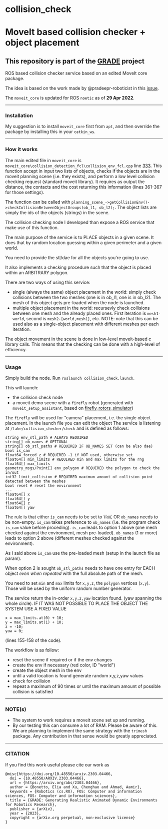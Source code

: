 # collision_check
# MoveIt based collision checker + object placement

## This repository is part of the [GRADE](https://eliabntt.github.io/GRADE-RR/home) project

ROS based collision checker service based on an edited MoveIt core package. 

The idea is based on the work made by @pradeepr-roboticist in this [issue](https://github.com/ros-planning/moveit/issues/2097).

The `moveit_core` is updated for ROS `noetic` as of **29 Apr 2022**.

_______
### Installation

My suggestion is to install `moveit_core` first from `apt`, and then override the package by installing this in your `catkin_ws`.

_______
### How it works

The main edited file in `moveit_core` is `moveit_core\collision_detection_fcl\collision_env_fcl.cpp` line [333](https://github.com/eliabntt/moveit_based_collision_checker_and_placement/blob/main/moveit_core/collision_detection_fcl/src/collision_env_fcl.cpp#L333).
This function accept in input two lists of objects, checks if the objects are in the moveit planning scene (i.e. they exists), and perform a low level collision checking request (standard moveit library).
It requires as output the distance, the contacts and the cost returning this information (lines 361-367 for those settings).

The function can be called with `planning_scene_->getCollisionEnv()->checkCollisionBetweenObjectGroups(ob_l1, ob_l2);`.
The object lists are simply the ids of the objects (strings) in the scene.

The collision checking node I developed than expose a ROS service that make use of this function.

The main purpose of the service is to PLACE objects in a given scene. It does that by random location guessing within a given perimeter and a given world.

You need to provide the stl/dae for all the objects you're going to use.

It also implements a checking procedure such that the object is placed within an ARBITRARY polygon.

There are two ways of using this service:
- single (always the same) object placement in the world: simply check collisions between the two meshes (one is in ob_l1, one is in ob_l2). The mesh of this object gets pre-loaded when the node is launched.
- multiple object placement in the world: recursevly check collisions between one mesh and the already placed ones. First iteration is `mesh1-world`, second is `mesh2-[world,mesh1]`, etc. NOTE: note that this can be used also as a single-object placement with different meshes per each iteration.

The object movement in the scene is done in low-level moveit-based c library calls. This means that the checking can be done with a high-level of efficiency.

_________
### Usage

Simply build the node.
Run `roslaunch collision_check.launch`.

This will launch:
- the collision check node
- a moveit demo scene with a `firefly` robot (generated with `moveit_setup_assistant`, based on [firefly_rotors_simulator](https://github.com/ethz-asl/rotors_simulator/blob/master/rotors_description/urdf/firefly.xacro))

The `firefly` will be used for "camera" placement, i.e. the single object placement. In the launch file you can edit the object
The service is listening at `/fake/collision_checker/check` and is defined as follows:

```
string env_stl_path # ALWAYS REQUIRED
string[] ob_names # OPTIONAL
string[] ob_stl_paths # REQUIRED IF OB_NAMES SET (can be also dae)
bool is_cam
float64 forced_z # REQUIRED -1 if NOT used, otherwise set
float64[] min_limits # REQUIRED min and max limits for the rng
float64[] max_limits
geometry_msgs/Point[] env_polygon # REQUIRED the polygon to check the in/out
int32 limit_collision # REQUIRED maximum amount of collision point detected between the meshes
bool reset # reset the environment
---
float64[] x
float64[] y
float64[] z
float64[] yaw
```

The rule is that either `is_cam` needs to be set to `TRUE` OR `ob_names` needs to be non-empty.
`is_cam` takes preference to `ob_names` (i.e. the program check `is_cam` value before proceding).
`is_cam` leads to option 1 above (one mesh checked against the environment, mesh pre-loaded).
`ob_names` (1 or more) leads to option 2 above (different meshes checked against the environment).

As I said above `is_cam` use the pre-loaded mesh (setup in the launch file as param).

When option 2 is sought `ob_stl_paths` needs to have one entry for EACH object *even when repeated* with the full absolute path of the mesh.

You need to set `min` and `max` limits for `x,y,z`, the `polygon` vertices (`x,y`). Those will be used by the uniform random number generator.

The service return the in-order `x,y,z,yaw` location found. (yaw spanning the whole circle).
IF IT WAS NOT POSSIBLE TO PLACE THE OBJECT THE SYSTEM USE A FIXED VALUE
```
x = max_limits.at(0) + 10;
y = max_limits.at(1) + 10;
z = -10;
yaw = 0;
```
(lines 155-158 of the code).



The workflow is as follow:
- reset the scene if required or if the env changes
- create the env if necessary (red color, ID "world")
- create the object mesh in the env
- until a valid location is found generate random x,y,z,yaw values
- check for collision
- repeat a maximum of 90 times or until the maximum amount of possible collision is satisfied

__________
### NOTE(s)

- The system to work requires a moveit scene set up and running.
- By our testing this can consume a lot of RAM. Please be aware of this. We are planning to implement the same strategy with the `trimesh` package. Any contribution in that sense would be greatly appreciated.

__________
### CITATION
If you find this work useful please cite our work as

```
@misc{https://doi.org/10.48550/arxiv.2303.04466,
  doi = {10.48550/ARXIV.2303.04466},
  url = {https://arxiv.org/abs/2303.04466},
  author = {Bonetto, Elia and Xu, Chenghao and Ahmad, Aamir},
  keywords = {Robotics (cs.RO), FOS: Computer and information sciences, FOS: Computer and information sciences},
  title = {GRADE: Generating Realistic Animated Dynamic Environments for Robotics Research},
  publisher = {arXiv},
  year = {2023},
  copyright = {arXiv.org perpetual, non-exclusive license}
}
```